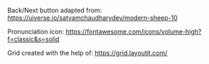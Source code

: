 Back/Next button adapted from: https://uiverse.io/satyamchaudharydev/modern-sheep-10

Pronunciation icon: https://fontawesome.com/icons/volume-high?f=classic&s=solid

Grid created with the help of: https://grid.layoutit.com/
